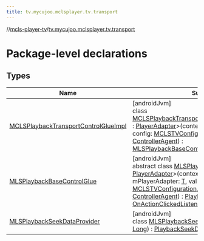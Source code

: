 ```yaml
---
title: tv.mycujoo.mclsplayer.tv.transport
---
```

//[mcls-player-tv](../../index.html)/[tv.mycujoo.mclsplayer.tv.transport](index.html)



# Package-level declarations



## Types


| Name | Summary |
|---|---|
| [MCLSPlaybackTransportControlGlueImpl](-m-c-l-s-playback-transport-control-glue-impl/index.html) | [androidJvm]<br>class [MCLSPlaybackTransportControlGlueImpl](-m-c-l-s-playback-transport-control-glue-impl/index.html)&lt;[AdapterT](-m-c-l-s-playback-transport-control-glue-impl/index.html) : [PlayerAdapter](https://developer.android.com/reference/kotlin/androidx/leanback/media/PlayerAdapter.html)&gt;(context: [Context](https://developer.android.com/reference/kotlin/android/content/Context.html), impl: [AdapterT](-m-c-l-s-playback-transport-control-glue-impl/index.html), config: [MCLSTVConfiguration](../tv.mycujoo.mclsplayer.tv.config/-m-c-l-s-t-v-configuration/index.html), controllerAgent: [ControllerAgent](../tv.mycujoo.mclsplayer.tv.controller/-controller-agent/index.html)) : [MLSPlaybackBaseControlGlue](-m-l-s-playback-base-control-glue/index.html)&lt;[AdapterT](-m-c-l-s-playback-transport-control-glue-impl/index.html)&gt; |
| [MLSPlaybackBaseControlGlue](-m-l-s-playback-base-control-glue/index.html) | [androidJvm]<br>abstract class [MLSPlaybackBaseControlGlue](-m-l-s-playback-base-control-glue/index.html)&lt;[T](-m-l-s-playback-base-control-glue/index.html) : [PlayerAdapter](https://developer.android.com/reference/kotlin/androidx/leanback/media/PlayerAdapter.html)&gt;(context: [Context](https://developer.android.com/reference/kotlin/android/content/Context.html), val mPlayerAdapter: [T](-m-l-s-playback-base-control-glue/index.html), val config: [MCLSTVConfiguration](../tv.mycujoo.mclsplayer.tv.config/-m-c-l-s-t-v-configuration/index.html), val controllerAgent: [ControllerAgent](../tv.mycujoo.mclsplayer.tv.controller/-controller-agent/index.html)) : [PlaybackGlue](https://developer.android.com/reference/kotlin/androidx/leanback/media/PlaybackGlue.html), [OnActionClickedListener](https://developer.android.com/reference/kotlin/androidx/leanback/widget/OnActionClickedListener.html), [View.OnKeyListener](https://developer.android.com/reference/kotlin/android/view/View.OnKeyListener.html) |
| [MLSPlaybackSeekDataProvider](-m-l-s-playback-seek-data-provider/index.html) | [androidJvm]<br>class [MLSPlaybackSeekDataProvider](-m-l-s-playback-seek-data-provider/index.html)(interval: [Long](https://kotlinlang.org/api/latest/jvm/stdlib/kotlin/-long/index.html)) : [PlaybackSeekDataProvider](https://developer.android.com/reference/kotlin/androidx/leanback/widget/PlaybackSeekDataProvider.html) |

